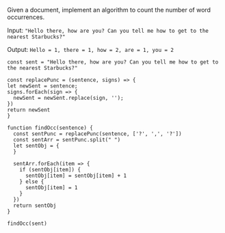 Given a document, implement an algorithm to count the number of word occurrences.

Input: `"Hello there, how are you? Can you tell me how to get to the nearest Starbucks?"`

Output: `Hello = 1, there = 1, how = 2, are = 1, you = 2`

`const sent = "Hello there, how are you? Can you tell me how to get to the nearest Starbucks?"`

  ````
  const replacePunc = (sentence, signs) => {
  let newSent = sentence;
  signs.forEach(sign => {
    newSent = newSent.replace(sign, '');
  })
  return newSent
}
````
  
````
function findOcc(sentence) {
  const sentPunc = replacePunc(sentence, ['?', ',', '?'])
  const sentArr = sentPunc.split(" ")
  let sentObj = { 
  }
  
  sentArr.forEach(item => {
    if (sentObj[item]) {
      sentObj[item] = sentObj[item] + 1
    } else {
      sentObj[item] = 1
    }  
  })
  return sentObj
}
````

`findOcc(sent)`
